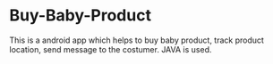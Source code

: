 # Buy-Baby-Product
This is a android app which helps to buy baby product, track product location, send message to the costumer. JAVA is used. 
